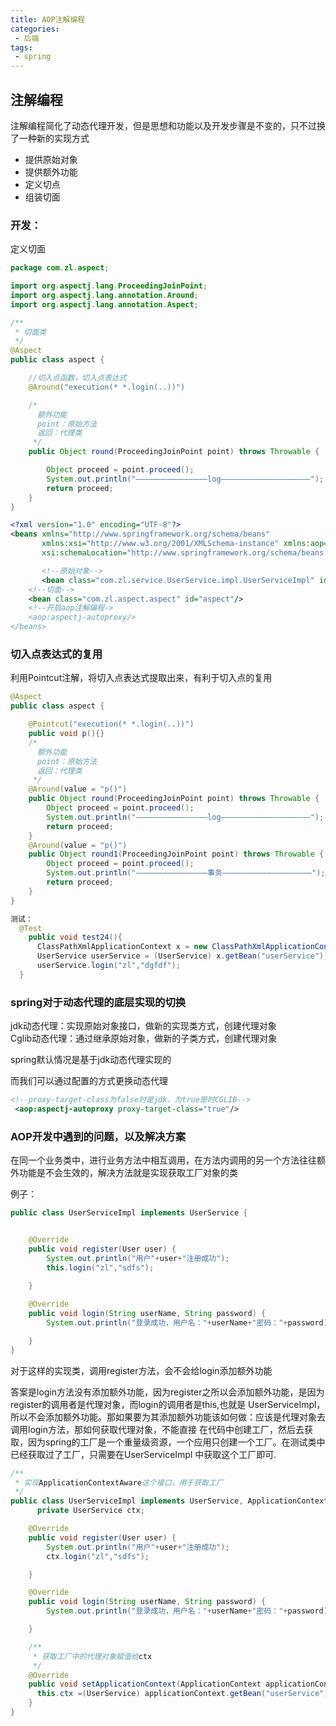 ```yaml
---
title: AOP注解编程
categories:
 - 后端
tags:
 - spring
---
```

## 注解编程
注解编程简化了动态代理开发，但是思想和功能以及开发步骤是不变的，只不过换了一种新的实现方式
* 提供原始对象
* 提供额外功能
* 定义切点
* 组装切面
### 开发：
定义切面
```java
package com.zl.aspect;

import org.aspectj.lang.ProceedingJoinPoint;
import org.aspectj.lang.annotation.Around;
import org.aspectj.lang.annotation.Aspect;

/**
 * 切面类
 */
@Aspect
public class aspect {

    //切入点函数，切入点表达式
    @Around("execution(* *.login(..))")

    /*
      额外功能
      point：原始方法
      返回：代理类
     */
    public Object round(ProceedingJoinPoint point) throws Throwable {

        Object proceed = point.proceed();
        System.out.println("————————————————log————————————————————");
        return proceed;
    }
}

```

```xml
<?xml version="1.0" encoding="UTF-8"?>
<beans xmlns="http://www.springframework.org/schema/beans"
       xmlns:xsi="http://www.w3.org/2001/XMLSchema-instance" xmlns:aop="http://www.springframework.org/schema/aop"
       xsi:schemaLocation="http://www.springframework.org/schema/beans http://www.springframework.org/schema/beans/spring-beans.xsd http://www.springframework.org/schema/aop https://www.springframework.org/schema/aop/spring-aop.xsd">

       <!--原始对象-->
       <bean class="com.zl.service.UserService.impl.UserServiceImpl" id="userService"/>
    <!--切面-->
    <bean class="com.zl.aspect.aspect" id="aspect"/>
    <!--开启aop注解编程->
    <aop:aspectj-autoproxy/>
</beans>
```
### 切入点表达式的复用
利用Pointcut注解，将切入点表达式提取出来，有利于切入点的复用
```java
@Aspect
public class aspect {

    @Pointcut("execution(* *.login(..))")
    public void p(){}
    /*
      额外功能
      point：原始方法
      返回：代理类
     */
    @Around(value = "p()")
    public Object round(ProceedingJoinPoint point) throws Throwable {
        Object proceed = point.proceed();
        System.out.println("————————————————log————————————————————");
        return proceed;
    }
    @Around(value = "p()")
    public Object round1(ProceedingJoinPoint point) throws Throwable {
        Object proceed = point.proceed();
        System.out.println("————————————————事务————————————————————");
        return proceed;
    }
}

测试：
  @Test
    public void test24(){
      ClassPathXmlApplicationContext x = new ClassPathXmlApplicationContext("/aspect.xml");
      UserService userService = (UserService) x.getBean("userService");
      userService.login("zl","dgfdf");
  }
```
### spring对于动态代理的底层实现的切换

jdk动态代理：实现原始对象接口，做新的实现类方式，创建代理对象   
Cglib动态代理：通过继承原始对象，做新的子类方式，创建代理对象  

spring默认情况是基于jdk动态代理实现的

而我们可以通过配置的方式更换动态代理
```xml
<!--proxy-target-class为false时是jdk，为true是时CGLIB-->
 <aop:aspectj-autoproxy proxy-target-class="true"/>
```
### AOP开发中遇到的问题，以及解决方案
在同一个业务类中，进行业务方法中相互调用，在方法内调用的另一个方法往往额外功能是不会生效的，解决方法就是实现获取工厂对象的类

例子：

```java
public class UserServiceImpl implements UserService {


    @Override
    public void register(User user) {
        System.out.println("用户"+user+"注册成功");
        this.login("zl","sdfs");

    }
    
    @Override
    public void login(String userName, String password) {
        System.out.println("登录成功，用户名："+userName+"密码："+password);

    }
}
```
对于这样的实现类，调用register方法，会不会给login添加额外功能

答案是login方法没有添加额外功能，因为register之所以会添加额外功能，是因为register的调用者是代理对象，而login的调用者是this,也就是
UserServiceImpl，所以不会添加额外功能。那如果要为其添加额外功能该如何做：应该是代理对象去调用login方法，那如何获取代理对象，不能直接
在代码中创建工厂，然后去获取，因为spring的工厂是一个重量级资源，一个应用只创建一个工厂。在测试类中已经获取过了工厂，只需要在UserServiceImpl
中获取这个工厂即可.
```java
/**
 * 实现ApplicationContextAware这个接口，用于获取工厂
 */
public class UserServiceImpl implements UserService, ApplicationContextAware {
      private UserService ctx;

    @Override
    public void register(User user) {
        System.out.println("用户"+user+"注册成功");
        ctx.login("zl","sdfs");

    }

    @Override
    public void login(String userName, String password) {
        System.out.println("登录成功，用户名："+userName+"密码："+password);

    }

    /**
     * 获取工厂中的代理对象赋值给ctx
     */
    @Override
    public void setApplicationContext(ApplicationContext applicationContext) throws BeansException {
      this.ctx =(UserService) applicationContext.getBean("userService");
    }
}

```





